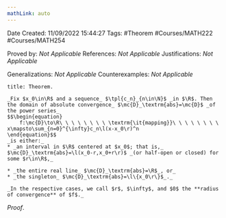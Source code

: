 ```yaml
---
mathLink: auto
---
```


<div class="topSpace"></div>

Date Created: 11/09/2022 15:44:27
Tags: #Theorem #Courses/MATH222 #Courses/MATH254

Proved by: _Not Applicable_
References: _Not Applicable_
Justifications: _Not Applicable_

Generalizations: _Not Applicable_
Counterexamples: _Not Applicable_

``` ad-Theorem
title: Theorem.

_Fix $x_0\in\R$ and a sequence_ $\tpl{c_n}_{n\in\N}$ _in $\R$. Then the domain of absolute convergence_ $\mc{D}_\textrm{abs}=\mc{D}$ _of the power series_
$$\begin{equation}
    f:\mc{D}\to\R\ \ \ \ \ \ \ \ \textrm{\it{mapping}}\ \ \ \ \ \ \ \ x\mapsto\sum_{n=0}^{\infty}c_n\l(x-x_0\r)^n
\end{equation}$$
_is either:_
* _an interval in $\R$ centered at $x_0$; that is,_ $\mc{D}_\textrm{abs}=\l(x_0-r,x_0+r\r)$ _(or half-open or closed) for some $r\in\R$,_

* _the entire real line_ $\mc{D}_\textrm{abs}=\R$_, or_
* _the singleton_ $\mc{D}_\textrm{abs}=\l\{x_0\r\}$_._

_In the respective cases, we call $r$, $\infty$, and $0$ the **radius of convergence** of $f$._

```

_Proof_. 
